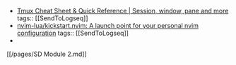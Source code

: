 - [Tmux Cheat Sheet & Quick Reference | Session, window, pane and more](https://tmuxcheatsheet.com/)
  tags:: [[SendToLogseq]]
- [nvim-lua/kickstart.nvim: A launch point for your personal nvim configuration](https://github.com/nvim-lua/kickstart.nvim)
  tags:: [[SendToLogseq]]
-
[[/pages/SD Module 2.md]]
